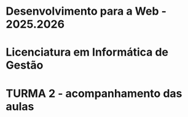 # Desenvolvimento para a Web - 2025.2026

# Licenciatura em Informática de Gestão

# TURMA 2 - acompanhamento das aulas
